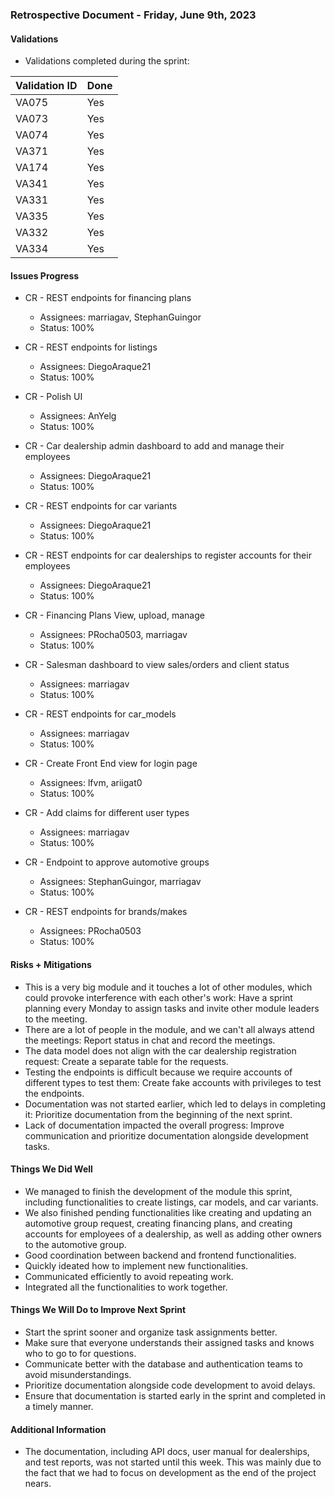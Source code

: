 ### Retrospective Document - Friday, June 9th, 2023

#### Validations

- Validations completed during the sprint:

| Validation ID | Done |
| ------------- | ---- |
| VA075         | Yes  |
| VA073         | Yes  |
| VA074         | Yes  |
| VA371         | Yes  |
| VA174         | Yes  |
| VA341         | Yes  |
| VA331         | Yes  |
| VA335         | Yes  |
| VA332         | Yes  |
| VA334         | Yes  |

#### Issues Progress

- CR - REST endpoints for financing plans

  - Assignees: marriagav, StephanGuingor
  - Status: 100%

- CR - REST endpoints for listings

  - Assignees: DiegoAraque21
  - Status: 100%

- CR - Polish UI

  - Assignees: AnYelg
  - Status: 100%

- CR - Car dealership admin dashboard to add and manage their employees

  - Assignees: DiegoAraque21
  - Status: 100%

- CR - REST endpoints for car variants

  - Assignees: DiegoAraque21
  - Status: 100%

- CR - REST endpoints for car dealerships to register accounts for their employees

  - Assignees: DiegoAraque21
  - Status: 100%

- CR - Financing Plans View, upload, manage

  - Assignees: PRocha0503, marriagav
  - Status: 100%

- CR - Salesman dashboard to view sales/orders and client status

  - Assignees: marriagav
  - Status: 100%

- CR - REST endpoints for car_models

  - Assignees: marriagav
  - Status: 100%

- CR - Create Front End view for login page

  - Assignees: lfvm, ariigat0
  - Status: 100%

- CR - Add claims for different user types

  - Assignees: marriagav
  - Status: 100%

- CR - Endpoint to approve automotive groups

  - Assignees: StephanGuingor, marriagav
  - Status: 100%

- CR - REST endpoints for brands/makes
  - Assignees: PRocha0503
  - Status: 100%

#### Risks + Mitigations

- This is a very big module and it touches a lot of other modules, which could provoke interference with each other's work: Have a sprint planning every Monday to assign tasks and invite other module leaders to the meeting.
- There are a lot of people in the module, and we can't all always attend the meetings: Report status in chat and record the meetings.
- The data model does not align with the car dealership registration request: Create a separate table for the requests.
- Testing the endpoints is difficult because we require accounts of different types to test them: Create fake accounts with privileges to test the endpoints.
- Documentation was not started earlier, which led to delays in completing it: Prioritize documentation from the beginning of the next sprint.
- Lack of documentation impacted the overall progress: Improve communication and prioritize documentation alongside development tasks.

#### Things We Did Well

- We managed to finish the development of the module this sprint, including functionalities to create listings, car models, and car variants.
- We also finished pending functionalities like creating and updating an automotive group request, creating financing plans, and creating accounts for employees of a dealership, as well as adding other owners to the automotive group.
- Good coordination between backend and frontend functionalities.
- Quickly ideated how to implement new functionalities.
- Communicated efficiently to avoid repeating work.
- Integrated all the functionalities to work together.

#### Things We Will Do to Improve Next Sprint

- Start the sprint sooner and organize task assignments better.
- Make sure that everyone understands their assigned tasks and knows who to go to for questions.
- Communicate better with the database and authentication teams to avoid misunderstandings.
- Prioritize documentation alongside code development to avoid delays.
- Ensure that documentation is started early in the sprint and completed in a timely manner.

#### Additional Information

- The documentation, including API docs, user manual for dealerships, and test reports, was not started until this week. This was mainly due to the fact that we had to focus on development as the end of the project nears.
